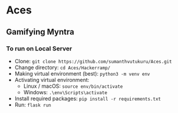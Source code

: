 # Aces

## Gamifying Myntra

### To run on Local Server
+ Clone: `git clone https://github.com/sumanthvutukuru/Aces.git`
+ Change directory: `cd Aces/Hackerramp/`
+ Making virtual environment (best): `python3 -m venv env`
+ Activating virtual environment:
  + Linux / macOS: `source env/bin/activate`
  + Windows: `.\env\Scripts\activate`
+ Install required packages: `pip install -r requirements.txt`
+ Run: `flask run`
